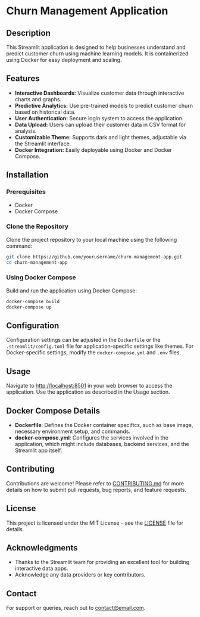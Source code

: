 # Churn Management Application

## Description
This Streamlit application is designed to help businesses understand and predict customer churn using machine learning models. It is containerized using Docker for easy deployment and scaling.

## Features
- **Interactive Dashboards:** Visualize customer data through interactive charts and graphs.
- **Predictive Analytics:** Use pre-trained models to predict customer churn based on historical data.
- **User Authentication:** Secure login system to access the application.
- **Data Upload:** Users can upload their customer data in CSV format for analysis.
- **Customizable Theme:** Supports dark and light themes, adjustable via the Streamlit interface.
- **Docker Integration:** Easily deployable using Docker and Docker Compose.

## Installation

### Prerequisites
- Docker
- Docker Compose

### Clone the Repository
Clone the project repository to your local machine using the following command:
```bash
git clone https://github.com/yourusername/churn-management-app.git
cd churn-management-app
```
### Using Docker Compose
Build and run the application using Docker Compose:
```bash
docker-compose build
docker-compose up
```

## Configuration
Configuration settings can be adjusted in the `Dockerfile` or the `.streamlit/config.toml` file for application-specific settings like themes. For Docker-specific settings, modify the `docker-compose.yml` and `.env` files.

## Usage
Navigate to [http://localhost:8501](http://localhost:8501) in your web browser to access the application. Use the application as described in the Usage section.

## Docker Compose Details
- **Dockerfile**: Defines the Docker container specifics, such as base image, necessary environment setup, and commands.
- **docker-compose.yml**: Configures the services involved in the application, which might include databases, backend services, and the Streamlit app itself.

## Contributing
Contributions are welcome! Please refer to [CONTRIBUTING.md](./CONTRIBUTING.md) for more details on how to submit pull requests, bug reports, and feature requests.

## License
This project is licensed under the MIT License - see the [LICENSE](./LICENSE) file for details.

## Acknowledgments
- Thanks to the Streamlit team for providing an excellent tool for building interactive data apps.
- Acknowledge any data providers or key contributors.

## Contact
For support or queries, reach out to [contact@email.com](mailto:elishastanley255@gmail.com).
